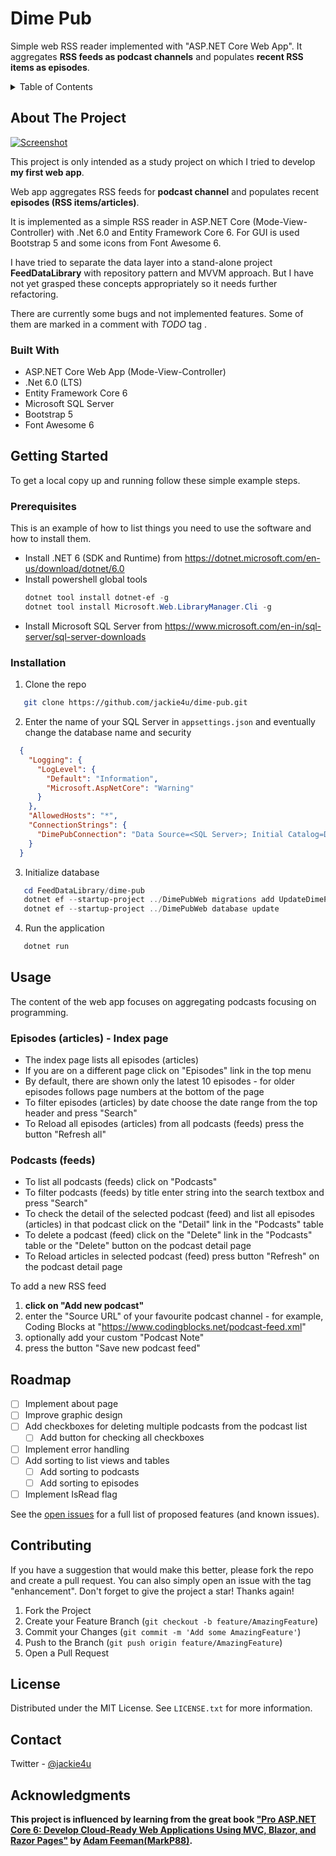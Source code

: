 # Dime Pub
Simple web RSS reader implemented with "ASP.NET Core Web App". 
It aggregates **RSS feeds as podcast channels** and populates **recent RSS items as episodes**.

<details>
  <summary>Table of Contents</summary>
  <ol>
    <li>
      <a href="#about-the-project">About The Project</a>
      <ul>
        <li><a href="#built-with">Built With</a></li>
      </ul>
    </li>
    <li>
      <a href="#getting-started">Getting Started</a>
      <ul>
        <li><a href="#prerequisites">Prerequisites</a></li>
        <li><a href="#installation">Installation</a></li>
      </ul>
    </li>
    <li><a href="#usage">Usage</a></li>
    <li><a href="#roadmap">Roadmap</a></li>
    <!-- <li><a href="#contributing">Contributing</a></li> -->
    <li><a href="#license">License</a></li>
    <li><a href="#contact">Contact</a></li>
    <!-- <li><a href="#acknowledgments">Acknowledgments</a></li> -->
  </ol>
</details>

## About The Project

[![Screenshot](https://raw.githubusercontent.com/jackie4u/dime-pub/main/Screenshot-Index-01.jpg)](https://dimepub.azurewebsites.com)

This project is only intended as a study project on which I tried to develop **my first web app**.

Web app aggregates RSS feeds for **podcast channel** and populates recent **episodes (RSS items/articles)**.

It is implemented as a simple RSS reader in ASP.NET Core (Mode-View-Controller) with .Net 6.0 and Entity Framework Core 6.
For GUI is used Bootstrap 5 and some icons from Font Awesome 6.

I have tried to separate the data layer into a stand-alone project **FeedDataLibrary** with repository pattern and MVVM approach.
But I have not yet grasped these concepts appropriately so it needs further refactoring.

There are currently some bugs and not implemented features. Some of them are marked in a comment with *TODO* tag .

### Built With

* ASP.NET Core Web App (Mode-View-Controller)
* .Net 6.0 (LTS)
* Entity Framework Core 6
* Microsoft SQL Server
* Bootstrap 5
* Font Awesome 6

## Getting Started

To get a local copy up and running follow these simple example steps.

### Prerequisites

This is an example of how to list things you need to use the software and how to install them.

* Install .NET 6 (SDK and Runtime) from https://dotnet.microsoft.com/en-us/download/dotnet/6.0
* Install powershell global tools
  ```powershell
  dotnet tool install dotnet-ef -g
  dotnet tool install Microsoft.Web.LibraryManager.Cli -g
  ```
* Install Microsoft SQL Server from https://www.microsoft.com/en-in/sql-server/sql-server-downloads

### Installation

1. Clone the repo
```sh
   git clone https://github.com/jackie4u/dime-pub.git
```

2. Enter the name of your SQL Server in `appsettings.json` and eventually change the database name and security
```json
  {
    "Logging": {
      "LogLevel": {
        "Default": "Information",
        "Microsoft.AspNetCore": "Warning"
      }
    },
    "AllowedHosts": "*",
    "ConnectionStrings": {
      "DimePubConnection": "Data Source=<SQL Server>; Initial Catalog=DimePubDb; Integrated Security=True"
    }
  }
```

3. Initialize database
```powershell
   cd FeedDataLibrary/dime-pub
   dotnet ef --startup-project ../DimePubWeb migrations add UpdateDimePubDb
   dotnet ef --startup-project ../DimePubWeb database update
```

4. Run the application
```powershell
   dotnet run
```

## Usage

The content of the web app focuses on aggregating podcasts focusing on programming.

### Episodes (articles) - Index page
- The index page lists all episodes (articles)
- If you are on a different page click on "Episodes" link in the top menu
- By default, there are shown only the latest 10 episodes - for older episodes follows page numbers at the bottom of the page
- To filter episodes (articles) by date choose the date range from the top header and press "Search"
- To Reload all episodes (articles) from all podcasts (feeds) press the button "Refresh all"

### Podcasts (feeds)
- To list all podcasts (feeds) click on "Podcasts"
- To filter podcasts (feeds) by title enter string into the search textbox and press "Search"
- To check the detail of the selected podcast (feed) and list all episodes (articles) in that podcast click on the "Detail" link in the "Podcasts" table
- To delete a podcast (feed) click on the "Delete" link in the "Podcasts" table or the "Delete" button on the podcast detail page
- To Reload articles in selected podcast (feed) press button "Refresh" on the podcast detail page

To add a new RSS feed 
1. **click on "Add new podcast"** 
2. enter the "Source URL" of your favourite podcast channel - for example, Coding Blocks at "https://www.codingblocks.net/podcast-feed.xml"
3. optionally add your custom "Podcast Note"
3. press the button "Save new podcast feed"

## Roadmap

- [ ] Implement about page
- [ ] Improve graphic design
- [ ] Add checkboxes for deleting multiple podcasts from the podcast list
    - [ ] Add button for checking all checkboxes
- [ ] Implement error handling
- [ ] Add sorting to list views and tables
    - [ ] Add sorting to podcasts
    - [ ] Add sorting to episodes
- [ ] Implement IsRead flag

See the [open issues](https://github.com/jackie4u/dime-pub/issues) for a full list of proposed features (and known issues).

## Contributing

If you have a suggestion that would make this better, please fork the repo and create a pull request. You can also simply open an issue with the tag "enhancement".
Don't forget to give the project a star! Thanks again!

1. Fork the Project
2. Create your Feature Branch (`git checkout -b feature/AmazingFeature`)
3. Commit your Changes (`git commit -m 'Add some AmazingFeature'`)
4. Push to the Branch (`git push origin feature/AmazingFeature`)
5. Open a Pull Request

## License

Distributed under the MIT License. 
See `LICENSE.txt` for more information.

## Contact

Twitter - [@jackie4u](https://twitter.com/jackie4u)

## Acknowledgments

**This project is influenced by learning from the great book ["Pro ASP.NET Core 6: Develop Cloud-Ready Web Applications Using MVC, Blazor, and Razor Pages"](https://www.amazon.com/dp/B09TDKPSCZ) by [Adam Feeman(MarkP88)](https://github.com/MarkP88).**

[contributors-shield]: https://img.shields.io/github/contributors/jackie4u/dime-pub.svg?style=for-the-badge
[contributors-url]: https://github.com/jackie4u/dime-pub/graphs/contributors
[forks-shield]: https://img.shields.io/github/forks/jackie4u/dime-pub.svg?style=for-the-badge
[forks-url]: https://github.com/jackie4u/dime-pub/network/members
[stars-shield]: https://img.shields.io/github/stars/jackie4u/dime-pub.svg?style=for-the-badge
[stars-url]: https://github.com/jackie4u/dime-pub/stargazers
[issues-shield]: https://img.shields.io/github/issues/jackie4u/dime-pub.svg?style=for-the-badge
[issues-url]: https://github.com/jackie4u/dime-pub/issues
[license-shield]: https://img.shields.io/github/license/jackie4u/dime-pub.svg?style=for-the-badge
[license-url]: https://github.com/jackie4u/dime-pub/blob/master/LICENSE.txt
[linkedin-shield]: https://img.shields.io/badge/-LinkedIn-black.svg?style=for-the-badge&logo=linkedin&colorB=555
[linkedin-url]: https://linkedin.com/in/vackar
[product-screenshot]: images/screenshot.png
